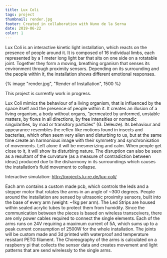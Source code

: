 ```yaml
---
title: Lux Coli
tags: project
thumbnail: render.jpg
footer: Created in collaboration with Nuno de la Serna
date: 2019-06-22
color: 1
---
```


Lux Coli is an interactive kinetic light installation, which reacts on the presence of people around it. It is composed of 16 individual limbs, each represented by a 1 meter long light bar that sits on one side on a rotatable joint. Together they form a moving, breathing organism that senses its environment through proximity sensors. Depending on its surrounding and the people within it, the installation shows different emotional responses.

<span class="more"></span>

{% image "render.jpg", "Render of Installation", 1500 %}

This project is currently work in progress.

Lux Coli mimics the behaviour of a living organism, that is influenced by the space itself and the presence of people within it. It creates an illusion of a living organism, a body without organs, “permeated by unformed, unstable matters, by flows in all directions, by free intensities or nomadic singularities, by mad or transitory particles” (G. Deleuze). Its behaviour and appearance resembles the reflex-like motions found in insects and bacterias, which often seem very alien and disturbing to us, but at the same time create an harmonious image with their symmetry and synchronisation of movements. Left alone it will be mesmerizing and calm. When people get close to it, it will show its disturbing nature. The disruption can also be seen as a resultant of the curvature (as a measure of contradiction between ideas) produced due to the disharmony in its surroundings which causes the installation’s fluid movement to collapse.

Interactive simulation: http://projects.lu-re.de/lux-coli/

Each arm contains a custom made pcb, which controls the leds and a stepper motor that rotates the arms in an angle of ~300 degrees. People around the installation are sensed by ultrasonic proximity sensors, built into the base of every arm (weight: ~1kg per arm). The Led Strips are housed within sealed acrylic tubes to protect them from humidity. Since the communication between the pieces is based on wireless transceivers, there are only power cables required to connect the single elements. Each of the arms runs on 24V requiring a maximum current of 5A, which sums up to a peak current consumption of 2500W for the whole installation. The joints will be custom made and 3d printed with waterproof and temperature resistant PETG filament. The Choreography of the arms is calculated on a raspberry pi that collects the sensor data and creates movement and light patterns that are send wirelessly to the single arms.